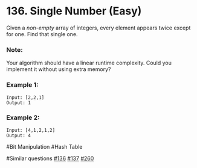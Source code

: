 # 136. Single Number (Easy)

Given a *non-empty* array of integers, every element appears twice except for one. Find that single one.

### Note:
Your algorithm should have a linear runtime complexity. Could you implement it without using extra memory?

### Example 1:
```
Input: [2,2,1]
Output: 1
```

### Example 2:
```
Input: [4,1,2,1,2]
Output: 4
```

#Bit Manipulation #Hash Table

#Similar questions [#136](../p136e/README.md) [#137](../p137m/README.md) [#260](../p260m/README.md)
